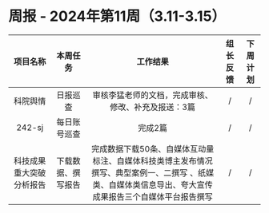 
# 周报 - 2024年第11周（3.11-3.15）


|  项目名称  | 本周任务 | 工作结果 | 组长反馈 |  下周计划| 
|:----------:|:--------:|:--------:|:--------:|:--------:|
|  科院舆情  | 日报巡查 | 审核李猛老师的文档，完成审核、修改、补充及报送：3篇|   /   |     /  |
|  242-sj    | 每日账号巡查 |完成2篇  |   /   |     / |
|  科技成果重大突破分析报告| 下载数据、撰写报告 |完成数据下载50条、自媒体互动量标注、自媒体科技类博主发布情况撰写、典型案例一、二撰写 、纸媒类、自媒体类信息导出、夸大宣传成果报告三个自媒体平台报告撰写|   /   |     / |
